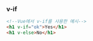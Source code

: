### v-if

```html
<!--Vue에서 v-if를 사용한 예시-->
<h1 v-if="ok">Yes</h1>
<h1 v-else>No</h1>
```
#### <template>에 v-if를 갖는 조건부 그룹 만들기

-**v-if**는 디렉티브이기 때문에 하나의 엘리먼트에 추가해야하지만, 만약 하나 이상의 엘리먼트를 트랜지션 한다면 **<template>**에 추가해서 쓸 수 있다.
```html
<template v-if="ok">
  <h1>Title</h1>
  <p>Paragraph 1</p>
  <p>Paragraph 2</p>
</template>
```
#### v-else
-**v-else** 디렉티브를 사용하여 **v-if**에 대한 'else 블록'을 나타낼 수 있다.
```html
<div v-if="Math.random() > 0.5">
   이제 나를 볼 수 있어요
 </div>
 <div v-else>
   이제는 안보입니다
 </div>
```
-**v-else** 엘리먼트는 **v-if** 또는 **v-else-if** 엘리먼트 바로 뒤에 있어야 인식이 된다.

#### v-else-if
```html
<div v-if="type === 'A'">
  A
</div>
<div v-else-if="type === 'B'">
  B
</div>
<div v-else-if="type === 'C'">
  C
</div>
<div v-else>
  Not A/B/C
</div>
```

#### key를 이용한 재사용 가능한 엘리먼트 제어

```html
<template v-if="loginType === 'username'">
  <label>사용자 이름</label>
  <input placeholder="사용자 이름을 입력하세요">
</template>
<template v-else>
  <label>이메일</label>
  <input placeholder="이메일 주소를 입력하세요">
</template>
```
-위 코드에서 loginType을 바꾸어도 input 값은 지워지지 않는다.

-**key** 속성을 통해 두 엘리먼트가 완전히 별개라는 것을 명시할 수 있다.
```html

<template v-if="loginType === 'username'">
  <label>사용자 이름</label>
  <input placeholder="사용자 이름을 입력하세요" key="username-input">
</template>
<template v-else>
  <label>이메일</label>
  <input placeholder="이메일 주소를 입력하세요" key="email-input">
</template>
```
### v-show

-**v-show**를 통해 엘리먼트를 조건부로 표시할 수 있다.
```html
<h1 v-show="ok">안녕하세요!</h1>
```
-**v-show** 엘리먼트는 항상 렌더링되고 DOM에 남아있다. 즉, **v-show**는 단순히 엘리먼트에 **display** CSS 속성을 토글한다.

-**v-show**는 **<template>** 구문을 지원하지 않으며 **v-else**와도 작동하지 않는다.

### v-if vs v-show

-**v-if**는 조건부 블럭 안의 이벤트 리스너와 자식 컴포넌트가 토글하는 동안 적절하게 제거되거나 생성된다.

-또한, **v-if**는 초기 렌더링에서 조건이 거짓인 경우 조건이 참이 될 때까지 아무것도 하지 않는다.

-반면, **v-show**는 초기 조건에 관계 없이 항상 엘리먼트를 렌더링한다.

-**v-if**는 토글 비용이 높고 **v-show**는 초기 렌더링 비용이 높다.

-매우 자주 바꾸는 것이 필요하면 **v-show**를, 런타임 시 조건이 바뀌지 않으면 **v-if**를 사용하는 것이 좋다.

### v-if vs v-for

-**v-if**과 같이 사용할 때, **v-for**는 **v-if**보다 높은 우선순위를 갖는다.
